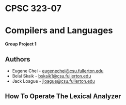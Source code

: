 # CPSC 323-07 
# Compilers and Languages
**Group Project 1**

**Authors**
-------
- Eugene Chei     - eugenechei@csu.fullerton.edu
- Belal Skaik     - bskaik1@csu.fullerton.edu
- Jack Loague     - jloague@csu.fullerton.edu

**How To Operate The Lexical Analyzer**
---------------------------------------
